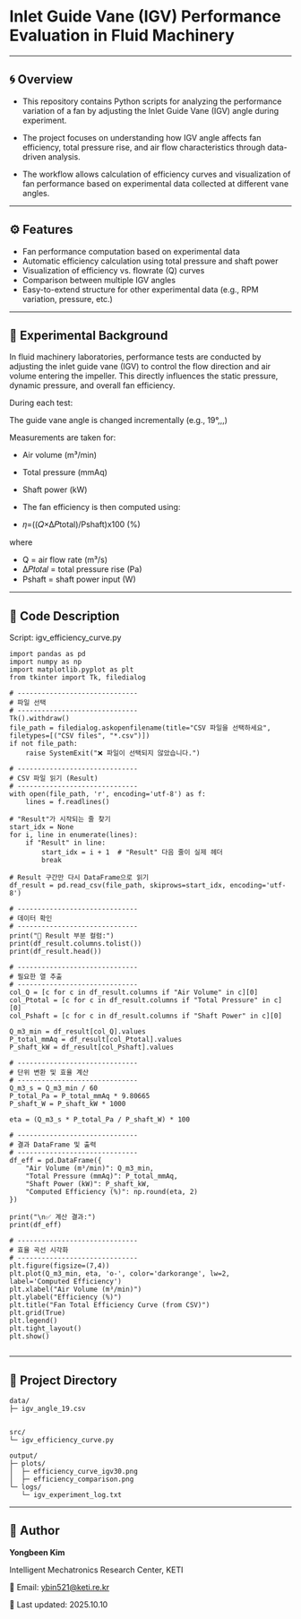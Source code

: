 # Inlet Guide Vane (IGV) Performance Evaluation in Fluid Machinery

---

## 🌀 Overview

- This repository contains Python scripts for analyzing the performance variation of a fan
by adjusting the Inlet Guide Vane (IGV) angle during experiment.

- The project focuses on understanding how IGV angle affects fan efficiency,
total pressure rise, and air flow characteristics through data-driven analysis.

- The workflow allows calculation of efficiency curves and visualization of fan performance
based on experimental data collected at different vane angles.

---

## ⚙️ Features

- Fan performance computation based on experimental data
- Automatic efficiency calculation using total pressure and shaft power
- Visualization of efficiency vs. flowrate (Q) curves
- Comparison between multiple IGV angles
- Easy-to-extend structure for other experimental data (e.g., RPM variation, pressure, etc.)

---

## 🧮 Experimental Background

In fluid machinery laboratories, performance tests are conducted by adjusting the inlet guide vane (IGV)
to control the flow direction and air volume entering the impeller.
This directly influences the static pressure, dynamic pressure, and overall fan efficiency.

During each test:

The guide vane angle is changed incrementally (e.g., 19°,,,)

Measurements are taken for:
- Air volume (m³/min)
- Total pressure (mmAq)
- Shaft power (kW)
- The fan efficiency is then computed using:

- 𝜂=((𝑄×Δ𝑃total)/Pshaft)x100 (%)

where
- Q = air flow rate (m³/s)
- Δ𝑃𝑡𝑜𝑡𝑎𝑙 = total pressure rise (Pa)
- Pshaft = shaft power input (W)

---

## 🧰 Code Description
Script: igv_efficiency_curve.py
```
import pandas as pd
import numpy as np
import matplotlib.pyplot as plt
from tkinter import Tk, filedialog

# ------------------------------
# 파일 선택
# ------------------------------
Tk().withdraw()
file_path = filedialog.askopenfilename(title="CSV 파일을 선택하세요", filetypes=[("CSV files", "*.csv")])
if not file_path:
    raise SystemExit("❌ 파일이 선택되지 않았습니다.")

# ------------------------------
# CSV 파일 읽기 (Result)
# ------------------------------
with open(file_path, 'r', encoding='utf-8') as f:
    lines = f.readlines()

# "Result"가 시작되는 줄 찾기
start_idx = None
for i, line in enumerate(lines):
    if "Result" in line:
        start_idx = i + 1  # "Result" 다음 줄이 실제 헤더
        break

# Result 구간만 다시 DataFrame으로 읽기
df_result = pd.read_csv(file_path, skiprows=start_idx, encoding='utf-8')

# ------------------------------
# 데이터 확인
# ------------------------------
print("📄 Result 부분 컬럼:")
print(df_result.columns.tolist())
print(df_result.head())

# ------------------------------
# 필요한 열 추출
# ------------------------------
col_Q = [c for c in df_result.columns if "Air Volume" in c][0]
col_Ptotal = [c for c in df_result.columns if "Total Pressure" in c][0]
col_Pshaft = [c for c in df_result.columns if "Shaft Power" in c][0]

Q_m3_min = df_result[col_Q].values
P_total_mmAq = df_result[col_Ptotal].values
P_shaft_kW = df_result[col_Pshaft].values

# ------------------------------
# 단위 변환 및 효율 계산
# ------------------------------
Q_m3_s = Q_m3_min / 60
P_total_Pa = P_total_mmAq * 9.80665
P_shaft_W = P_shaft_kW * 1000

eta = (Q_m3_s * P_total_Pa / P_shaft_W) * 100

# ------------------------------
# 결과 DataFrame 및 출력
# ------------------------------
df_eff = pd.DataFrame({
    "Air Volume (m³/min)": Q_m3_min,
    "Total Pressure (mmAq)": P_total_mmAq,
    "Shaft Power (kW)": P_shaft_kW,
    "Computed Efficiency (%)": np.round(eta, 2)
})

print("\n✅ 계산 결과:")
print(df_eff)

# ------------------------------
# 효율 곡선 시각화
# ------------------------------
plt.figure(figsize=(7,4))
plt.plot(Q_m3_min, eta, 'o-', color='darkorange', lw=2, label='Computed Efficiency')
plt.xlabel("Air Volume (m³/min)")
plt.ylabel("Efficiency (%)")
plt.title("Fan Total Efficiency Curve (from CSV)")
plt.grid(True)
plt.legend()
plt.tight_layout()
plt.show()


```

---

## 📂 Project Directory
```
data/
├─ igv_angle_19.csv


src/
└─ igv_efficiency_curve.py

output/
├─ plots/
│  ├─ efficiency_curve_igv30.png
│  ├─ efficiency_comparison.png
└─ logs/
   └─ igv_experiment_log.txt

```

---

## 👤 Author

**Yongbeen Kim**

Intelligent Mechatronics Research Center, KETI

📧 Email: ybin521@keti.re.kr

📅 Last updated: 2025.10.10
